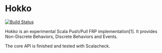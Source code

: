 # Hokko

[![Build Status](https://travis-ci.org/tzbob/hokko.svg?branch=master)](https://travis-ci.org/tzbob/hokko)

Hokko is an experimental Scala Push/Pull FRP implementation[1].
It provides Non-Discrete Behaviors, Discrete Behaviors and Events.

The core API is finished and tested with Scalacheck.
